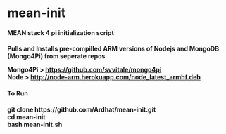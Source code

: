 # mean-init
<h4> MEAN stack 4 pi initialization script <h4/>

Pulls and Installs pre-compilled ARM versions of Nodejs and MongoDB (Mongo4Pi) from seperate repos

Mongo4Pi > https://github.com/svvitale/mongo4pi <br/>
Node > http://node-arm.herokuapp.com/node_latest_armhf.deb

<h4> To Run <h4/>
git clone https://github.com/Ardhat/mean-init.git <br/>
cd mean-init <br/>
bash mean-init.sh <br/>

